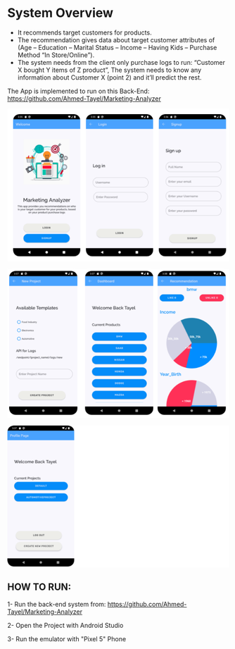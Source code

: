 # System Overview
- It recommends target customers for products.
- The recommendation  gives data about target customer attributes of (Age – Education – Marital Status – Income – Having Kids – Purchase Method “In Store/Online”).
- The system needs from the client only purchase logs to run: “Customer X bought Y items of Z product”, The system needs to know any information about Customer X (point 2) and it’ll predict the rest.

The App is implemented to run on this Back-End: https://github.com/Ahmed-Tayel/Marketing-Analyzer


<p align="center">
  <img src="Images/sc_1.png"/>
  <br/>
</p>

<p align="center">
  <img src="Images/sc_2.png"/>
  <br/>
</p>

<p align="center">
  <img src="Images/sc_3.png"/>
  <br/>
</p>

## HOW TO RUN:
1- Run the back-end system from: https://github.com/Ahmed-Tayel/Marketing-Analyzer

2- Open the Project with Android Studio

3- Run the emulator with "Pixel 5" Phone
